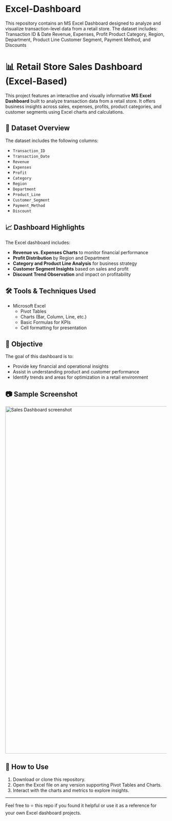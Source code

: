 # Excel-Dashboard
This repository contains an MS Excel Dashboard designed to analyze and visualize transaction-level data from a retail store. The dataset includes:  Transaction ID &amp; Date  Revenue, Expenses, Profit  Product Category, Region, Department, Product Line  Customer Segment, Payment Method, and Discounts 
# 📊 Retail Store Sales Dashboard (Excel-Based)

This project features an interactive and visually informative **MS Excel Dashboard** built to analyze transaction data from a retail store. It offers business insights across sales, expenses, profits, product categories, and customer segments using Excel charts and calculations.

## 📁 Dataset Overview

The dataset includes the following columns:

- `Transaction_ID`
- `Transaction_Date`
- `Revenue`
- `Expenses`
- `Profit`
- `Category`
- `Region`
- `Department`
- `Product_Line`
- `Customer_Segment`
- `Payment_Method`
- `Discount`

## 📈 Dashboard Highlights

The Excel dashboard includes:

- **Revenue vs. Expenses Charts** to monitor financial performance
- **Profit Distribution** by Region and Department
- **Category and Product Line Analysis** for business strategy
- **Customer Segment Insights** based on sales and profit
- **Discount Trend Observation** and impact on profitability

## 🛠 Tools & Techniques Used

- Microsoft Excel
  - Pivot Tables
  - Charts (Bar, Column, Line, etc.)
  - Basic Formulas for KPIs
  - Cell formatting for presentation

## 🎯 Objective

The goal of this dashboard is to:

- Provide key financial and operational insights
- Assist in understanding product and customer performance
- Identify trends and areas for optimization in a retail environment

## 📷 Sample Screenshot

<img width="1920" height="1080" alt="Sales Dashboard screenshot" src="https://github.com/user-attachments/assets/68a70e10-41f8-4e56-b8da-a3ce063c3a55" />


## 📌 How to Use

1. Download or clone this repository.
2. Open the Excel file on any version supporting Pivot Tables and Charts.
3. Interact with the charts and metrics to explore insights.

---

Feel free to ⭐ this repo if you found it helpful or use it as a reference for your own Excel dashboard projects.
